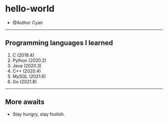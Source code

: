 # hello-world
* @Author Cyan
---
## Programming languages I learned
1. C (2018.4)
2. Python (2020.2)
3. Java (2020.3)
4. C++  (2020.4)
5. MySQL (2021.6)
6. Go (2021.8)
---
## More awaits
* Stay hungry, stay foolish.
